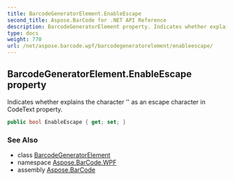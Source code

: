 ```yaml
---
title: BarcodeGeneratorElement.EnableEscape
second_title: Aspose.BarCode for .NET API Reference
description: BarcodeGeneratorElement property. Indicates whether explains the character  as an escape character in CodeText property
type: docs
weight: 770
url: /net/aspose.barcode.wpf/barcodegeneratorelement/enableescape/
---
```

## BarcodeGeneratorElement.EnableEscape property

Indicates whether explains the character '\' as an escape character in CodeText property.

```csharp
public bool EnableEscape { get; set; }
```

### See Also

* class [BarcodeGeneratorElement](../)
* namespace [Aspose.BarCode.WPF](../../barcodegeneratorelement/)
* assembly [Aspose.BarCode](../../../)


